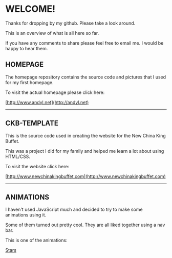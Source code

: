 # WELCOME! #

Thanks for dropping by my github. Please take a look around.

This is an overview of what is all here so far.

If you have any comments to share please feel free to email me. I would be happy to hear them.

## HOMEPAGE ##

The homepage repository contains the source code and pictures that I used for my first homepage.

To visit the actual homepage please click here:

[http://www.andyl.net](http://andyl.net)

- - - -

## CKB-TEMPLATE ##

This is the source code used in creating the website for the New China King Buffet.

This was a project I did for my family and helped me learn a lot about using HTML/CSS.

To visit the website click here:

[http://www.newchinakingbuffet.com](http://www.newchinakingbuffet.com)

- - - -

## ANIMATIONS ##

I haven't used JavaScript much and decided to try to make some animations using it.

Some of them turned out pretty cool. They are all liked together using a nav bar.

This is one of the animations:

[Stars](https://lixx2937.github.io/Animations/Scatter.html)
